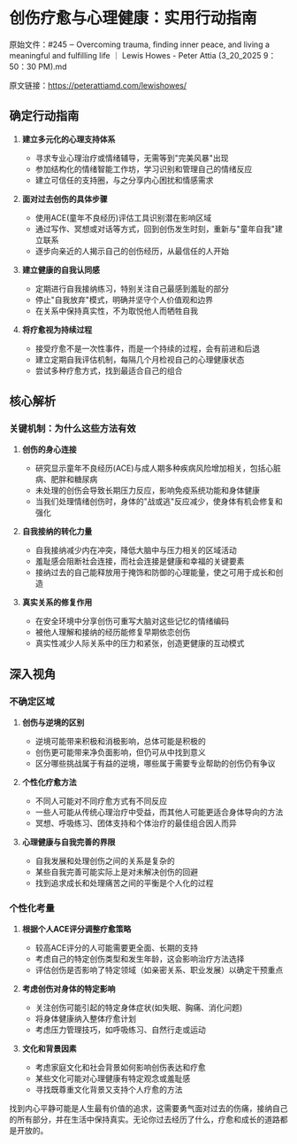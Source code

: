 # 创伤疗愈与心理健康：实用行动指南

原始文件：#245 ‒ Overcoming trauma, finding inner peace, and living a meaningful and fulfilling life ｜ Lewis Howes - Peter Attia (3_20_2025 9：50：30 PM).md

原文链接：https://peterattiamd.com/lewishowes/

<YouTube videoId="oWDpSjxiiyk" />

## 确定行动指南

1. **建立多元化的心理支持体系**
   - 寻求专业心理治疗或情绪辅导，无需等到"完美风暴"出现
   - 参加结构化的情绪智能工作坊，学习识别和管理自己的情绪反应
   - 建立可信任的支持圈，与之分享内心困扰和情感需求

2. **面对过去创伤的具体步骤**
   - 使用ACE(童年不良经历)评估工具识别潜在影响区域
   - 通过写作、冥想或对话等方式，回到创伤发生时刻，重新与"童年自我"建立联系
   - 逐步向亲近的人揭示自己的创伤经历，从最信任的人开始

3. **建立健康的自我认同感**
   - 定期进行自我接纳练习，特别关注自己最感到羞耻的部分
   - 停止"自我放弃"模式，明确并坚守个人价值观和边界
   - 在关系中保持真实性，不为取悦他人而牺牲自我

4. **将疗愈视为持续过程**
   - 接受疗愈不是一次性事件，而是一个持续的过程，会有前进和后退
   - 建立定期自我评估机制，每隔几个月检视自己的心理健康状态
   - 尝试多种疗愈方式，找到最适合自己的组合

## 核心解析

### 关键机制：为什么这些方法有效

1. **创伤的身心连接**
   - 研究显示童年不良经历(ACE)与成人期多种疾病风险增加相关，包括心脏病、肥胖和糖尿病
   - 未处理的创伤会导致长期压力反应，影响免疫系统功能和身体健康
   - 当我们处理情绪创伤时，身体的"战或逃"反应减少，使身体有机会修复和强化

2. **自我接纳的转化力量**
   - 自我接纳减少内在冲突，降低大脑中与压力相关的区域活动
   - 羞耻感会阻断社会连接，而社会连接是健康和幸福的关键要素
   - 接纳过去的自己能释放用于掩饰和防御的心理能量，使之可用于成长和创造

3. **真实关系的修复作用**
   - 在安全环境中分享创伤可重写大脑对这些记忆的情绪编码
   - 被他人理解和接纳的经历能修复早期依恋创伤
   - 真实性减少人际关系中的压力和紧张，创造更健康的互动模式

## 深入视角

### 不确定区域

1. **创伤与逆境的区别**
   - 逆境可能带来积极和消极影响，总体可能是积极的
   - 创伤更可能带来净负面影响，但仍可从中找到意义
   - 区分哪些挑战属于有益的逆境，哪些属于需要专业帮助的创伤仍有争议

2. **个性化疗愈方法**
   - 不同人可能对不同疗愈方式有不同反应
   - 一些人可能从传统心理治疗中受益，而其他人可能更适合身体导向的方法
   - 冥想、呼吸练习、团体支持和个体治疗的最佳组合因人而异

3. **心理健康与自我完善的界限**
   - 自我发展和处理创伤之间的关系是复杂的
   - 某些自我完善可能实际上是对未解决创伤的回避
   - 找到追求成长和处理痛苦之间的平衡是个人化的过程

### 个性化考量

1. **根据个人ACE评分调整疗愈策略**
   - 较高ACE评分的人可能需要更全面、长期的支持
   - 考虑自己的特定创伤类型和发生年龄，这会影响治疗方法选择
   - 评估创伤是否影响了特定领域（如亲密关系、职业发展）以确定干预重点

2. **考虑创伤对身体的特定影响**
   - 关注创伤可能引起的特定身体症状(如失眠、胸痛、消化问题)
   - 将身体健康纳入整体疗愈计划
   - 考虑压力管理技巧，如呼吸练习、自然行走或运动

3. **文化和背景因素**
   - 考虑家庭文化和社会背景如何影响创伤表达和疗愈
   - 某些文化可能对心理健康有特定观念或羞耻感
   - 寻找既尊重文化背景又支持个人疗愈的方法

找到内心平静可能是人生最有价值的追求，这需要勇气面对过去的伤痛，接纳自己的所有部分，并在生活中保持真实。无论你过去经历了什么，疗愈和成长的道路都是开放的。